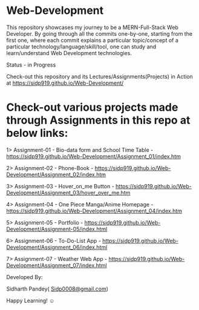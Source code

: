 # Web-Development
This repository showcases my journey to be a MERN-Full-Stack Web Developer. By going through all the commits one-by-one, starting from the first one, where each commit explains a particular topic/concept of a particular technology/language/skill/tool, one can study and learn/understand Web Development technologies. 

Status - in Progress

Check-out this repository and its Lectures/Assignments(Projects) in Action at https://sidp919.github.io/Web-Development/

# Check-out various projects made through Assignments in this repo at below links:
  
  1> Assignment-01 - Bio-data form and School Time Table - https://sidp919.github.io/Web-Development/Assignment_01/index.htm
  
  2> Assignment-02 - Phone-Book - https://sidp919.github.io/Web-Development/Assignment_02/index.htm
  
  3> Assignment-03 - Hover_on_me Button - https://sidp919.github.io/Web-Development/Assignment_03/hover_over_me.htm
  
  4> Assignment-04 - One Piece Manga/Anime Homepage - https://sidp919.github.io/Web-Development/Assignment_04/index.htm
  
  5> Assignment-05 - Portfolio - https://sidp919.github.io/Web-Development/Assignment-05/index.html
  
  6> Assignment-06 - To-Do-List App - https://sidp919.github.io/Web-Development/Assignment_06/index.html
  
  7> Assignment-07 - Weather Web App - https://sidp919.github.io/Web-Development/Assignment_07/index.html


Developed By:

Sidharth Pandey( Sidp0008@gmail.com)


Happy Learning! ☺️
